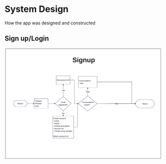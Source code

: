 # System Design

How the app was designed and constructed

## Sign up/Login

![Sign Up](./docs/signup.svg)
